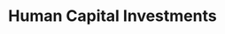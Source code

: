 ---
  slug: "/humancapitalinvestments"
  title: Human Capital Investments
  focusAreas: [Communities,Economy,Regional Planning]
  principles: [Equity]
  seeOther: [Minority- And Women-Owned Business Resources,Engaging Underserved Communities,Broadband Univeral Access,Minority- And Women-Owned Business ResourcesCommunity Benefits Agreements (CBAs)]
  trackingProgressLinks: [Educational Attainment,Income Disparities,Innovation,Job Growth,Racial & Ethnic Disparities,Sex Disparities,Transit Ridership]
---